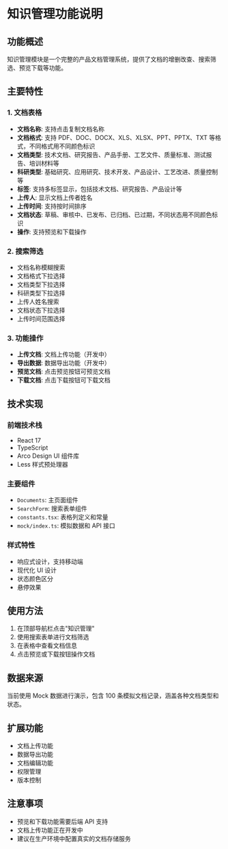 # 知识管理功能说明

## 功能概述

知识管理模块是一个完整的产品文档管理系统，提供了文档的增删改查、搜索筛选、预览下载等功能。

## 主要特性

### 1. 文档表格

- **文档名称**: 支持点击复制文档名称
- **文档格式**: 支持 PDF、DOC、DOCX、XLS、XLSX、PPT、PPTX、TXT 等格式，不同格式用不同颜色标识
- **文档类型**: 技术文档、研究报告、产品手册、工艺文件、质量标准、测试报告、培训材料等
- **科研类型**: 基础研究、应用研究、技术开发、产品设计、工艺改进、质量控制等
- **标签**: 支持多标签显示，包括技术文档、研究报告、产品设计等
- **上传人**: 显示文档上传者姓名
- **上传时间**: 支持按时间排序
- **文档状态**: 草稿、审核中、已发布、已归档、已过期，不同状态用不同颜色标识
- **操作**: 支持预览和下载操作

### 2. 搜索筛选

- 文档名称模糊搜索
- 文档格式下拉选择
- 文档类型下拉选择
- 科研类型下拉选择
- 上传人姓名搜索
- 文档状态下拉选择
- 上传时间范围选择

### 3. 功能操作

- **上传文档**: 文档上传功能（开发中）
- **导出数据**: 数据导出功能（开发中）
- **预览文档**: 点击预览按钮可预览文档
- **下载文档**: 点击下载按钮可下载文档

## 技术实现

### 前端技术栈

- React 17
- TypeScript
- Arco Design UI 组件库
- Less 样式预处理器

### 主要组件

- `Documents`: 主页面组件
- `SearchForm`: 搜索表单组件
- `constants.tsx`: 表格列定义和常量
- `mock/index.ts`: 模拟数据和 API 接口

### 样式特性

- 响应式设计，支持移动端
- 现代化 UI 设计
- 状态颜色区分
- 悬停效果

## 使用方法

1. 在顶部导航栏点击"知识管理"
2. 使用搜索表单进行文档筛选
3. 在表格中查看文档信息
4. 点击预览或下载按钮操作文档

## 数据来源

当前使用 Mock 数据进行演示，包含 100 条模拟文档记录，涵盖各种文档类型和状态。

## 扩展功能

- 文档上传功能
- 数据导出功能
- 文档编辑功能
- 权限管理
- 版本控制

## 注意事项

- 预览和下载功能需要后端 API 支持
- 文档上传功能正在开发中
- 建议在生产环境中配置真实的文档存储服务
